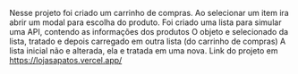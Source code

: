 Nesse projeto foi criado um carrinho de compras.
Ao selecionar um item ira abrir um modal para escolha do produto.
Foi criado uma lista para simular uma API, contendo as informações dos produtos
O objeto e selecionado da lista, tratado e depois carregado em outra lista (do carrinho de compras) 
A lista inicial não e alterada, ela e tratada em uma nova.
Link do projeto em https://lojasapatos.vercel.app/
